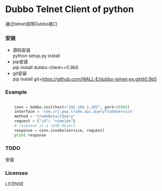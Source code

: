 Dubbo Telnet Client of python
=====================================  
通过telnet调用Dubbo接口


### 安装
*  源码安装  
python setup.py install
*  pip安装  
pip install dubbo-client==0.9b5
*  git安装  
pip install git+https://github.com/WALL-E/dubbo-telnet-py.git@0.9b5

### Example

```python

    conn = dubbo.init(host="192.168.1.203", port=28008)
    interface = 'com.zrj.pay.trade.api.QueryTradeService'
    method = 'tradeDetailQuery'
    request = {"id": "nimeide"}
    # response is a JSON Object
    response = conn.invoke(service, request)
    print response 
```

### TODO
安装

### Licenses
LICENSE   
